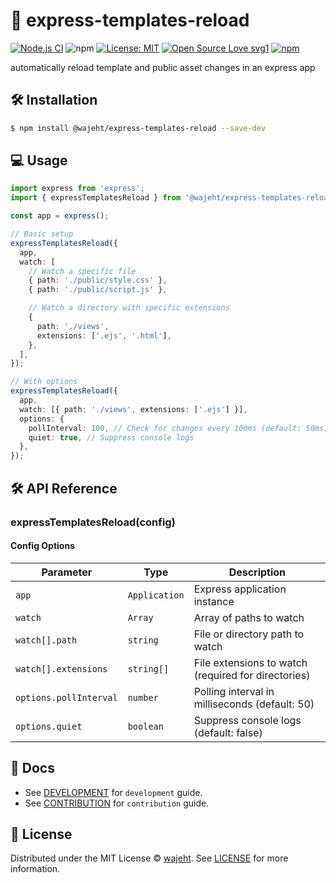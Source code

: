 # 🔄 express-templates-reload

[![Node.js CI](https://github.com/wajeht/express-templates-reload/actions/workflows/ci.yml/badge.svg?branch=main)](https://github.com/wajeht/express-templates-reload/actions/workflows/ci.yml)
![npm](https://img.shields.io/npm/dw/%40wajeht%2Fexpress-templates-reload)
[![License: MIT](https://img.shields.io/badge/License-MIT-blue.svg)](https://github.com/wajeht/type/blob/main/LICENSE) [![Open Source Love svg1](https://badges.frapsoft.com/os/v1/open-source.svg?v=103)](https://github.com/wajeht/express-templates-reload)
[![npm](https://img.shields.io/npm/v/%40wajeht%2Fexpress-templates-reload)](https://www.npmjs.com/package/@wajeht/express-templates-reload)

automatically reload template and public asset changes in an express app

## 🛠️ Installation

```bash
$ npm install @wajeht/express-templates-reload --save-dev
```

## 💻 Usage

```ts
import express from 'express';
import { expressTemplatesReload } from '@wajeht/express-templates-reload';

const app = express();

// Basic setup
expressTemplatesReload({
  app,
  watch: [
    // Watch a specific file
    { path: './public/style.css' },
    { path: './public/script.js' },

    // Watch a directory with specific extensions
    {
      path: './views',
      extensions: ['.ejs', '.html'],
    },
  ],
});

// With options
expressTemplatesReload({
  app,
  watch: [{ path: './views', extensions: ['.ejs'] }],
  options: {
    pollInterval: 100, // Check for changes every 100ms (default: 50ms)
    quiet: true, // Suppress console logs
  },
});
```

## 🛠️ API Reference

### expressTemplatesReload(config)

#### Config Options

| Parameter              | Type          | Description                                         |
| ---------------------- | ------------- | --------------------------------------------------- |
| `app`                  | `Application` | Express application instance                        |
| `watch`                | `Array`       | Array of paths to watch                             |
| `watch[].path`         | `string`      | File or directory path to watch                     |
| `watch[].extensions`   | `string[]`    | File extensions to watch (required for directories) |
| `options.pollInterval` | `number`      | Polling interval in milliseconds (default: 50)      |
| `options.quiet`        | `boolean`     | Suppress console logs (default: false)              |

## 📑 Docs

- See [DEVELOPMENT](./docs/development.md) for `development` guide.
- See [CONTRIBUTION](./docs/contribution.md) for `contribution` guide.

## 📜 License

Distributed under the MIT License © [wajeht](https://github.com/wajeht). See [LICENSE](./LICENSE) for more information.
